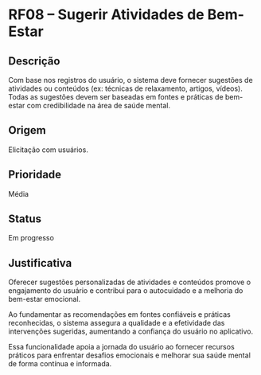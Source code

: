 # RF08 – Sugerir Atividades de Bem-Estar

## Descrição  
Com base nos registros do usuário, o sistema deve fornecer sugestões de atividades ou conteúdos (ex: técnicas de relaxamento, artigos, vídeos). Todas as sugestões devem ser baseadas em fontes e práticas de bem-estar com credibilidade na área de saúde mental.

## Origem  
Elicitação com usuários.

## Prioridade  
Média

## Status  
Em progresso

## Justificativa  
Oferecer sugestões personalizadas de atividades e conteúdos promove o engajamento do usuário e contribui para o autocuidado e a melhoria do bem-estar emocional.  

Ao fundamentar as recomendações em fontes confiáveis e práticas reconhecidas, o sistema assegura a qualidade e a efetividade das intervenções sugeridas, aumentando a confiança do usuário no aplicativo.

Essa funcionalidade apoia a jornada do usuário ao fornecer recursos práticos para enfrentar desafios emocionais e melhorar sua saúde mental de forma contínua e informada.
